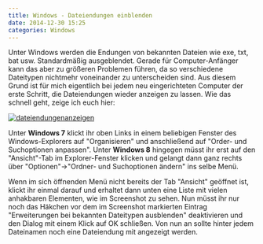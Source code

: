 ```yaml
---
title: Windows - Dateiendungen einblenden
date: 2014-12-30 15:25
categories: Windows
---
```


Unter Windows werden die Endungen von bekannten Dateien wie exe, txt, bat usw. Standardmäßig ausgeblendet. Gerade für Computer-Anfänger kann das aber zu größeren Problemen führen, da so verschiedene Dateitypen nichtmehr voneinander zu unterscheiden sind. Aus diesem Grund ist für mich eigentlich bei jedem neu eingerichteten Computer der erste Schritt, die Dateiendungen wieder anzeigen zu lassen. Wie das schnell geht, zeige ich euch hier:

<!--more-->

[![dateiendungenanzeigen](https://e-smog.org/blog/wp-content/uploads/2014/12/dateiendungenanzeigen-244x300.png)](https://e-smog.org/blog/wp-content/uploads/2014/12/dateiendungenanzeigen.png)

Unter **Windows 7** klickt ihr oben Links in einem beliebigen Fenster des Windows-Explorers auf "Organisieren" und anschließend auf "Order- und Suchoptionen anpassen". Unter **Windows 8** hingegen müsst ihr erst auf den "Ansicht"-Tab im Explorer-Fenster klicken und gelangt dann ganz rechts über "Optionen"->"Ordner- und Suchoptionen ändern" ins selbe Menü.

Wenn im sich öffnenden Menü nicht bereits der Tab "Ansicht" geöffnet ist, klickt ihr einmal darauf und erhaltet dann unten eine Liste mit vielen anhakbaren Elementen, wie im Screenshot zu sehen. Nun müsst ihr nur noch das Häkchen vor dem im Screenshot markierten Eintrag "Erweiterungen bei bekannten Dateitypen ausblenden" deaktivieren und den Dialog mit einem Klick auf OK schließen. Von nun an sollte hinter jedem Dateinamen noch eine Dateiendung mit angezeigt werden.